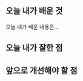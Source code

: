 <h2> <b> 오늘 내가 배운 것 </b> </h2>

오늘 내가 배운 내용은...


<h2> <b> 오늘 내가 잘한 점 </b> </h2>



<h2> <b> 앞으로 개선해야 할 점 </b> </h2>

